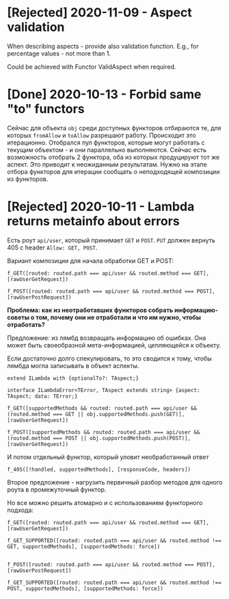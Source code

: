 # [Rejected] 2020-11-09 - Aspect validation

When describing aspects - provide also validation function.
E.g., for percentage values - not more than 1.

Could be achieved with Functor ValidAspect when required.

# [Done] 2020-10-13 - Forbid same "to" functors

Сейчас для объекта `obj` среди доступных функторов отбираются те, для которых `fromAllow` и `toAllow` разрешают работу. Происходит это итерационно. Отобрался пул функторов, которые могут работать с текущим объектом - и они параллельно выполняются.
Сейчас есть возможность отобрать 2 функтора, оба из которых продуцируют тот же аспект. Это приводит к неожиданным результатам. Нужно на этапе отбора функторов для итерации сообщать о неподходящей композиции из функторов.

# [Rejected] 2020-10-11 - Lambda returns metainfo about errors

Есть роут `api/user`, который принимает `GET` и `POST`. `PUT` должен вернуть 405 с header `Allow: GET, POST`.

Вариант композиции для начала обработки GET и POST:

```
f_GET([routed: routed.path === api/user && routed.method === GET], [rawUserGetRequest])

f_POST([routed: routed.path === api/user && routed.method === POST], [rawUserPostRequest])
```

**Проблема: как из неотработавших функторов собрать информацию-советы о том, почему они не отработали и что им нужно, чтобы отработать?**

Предложение: из лямбд возвращать информацию об ошибках.
Она может быть своеобразной мета-информацией, цепляющейся к объекту.

Если достаточно долго спекулировать, то это сводится к тому, чтобы лямбда могла записывать в объект аспекты.

```
extend ILambda with {optionalTo?: TAspect;}

interface ILambdaError<TError, TAspect extends string> {aspect: TAspect; data: TError;}
```

```
f_GET([supportedMethods && routed: routed.path === api/user && (routed.method === GET || obj.supportedMethods.push(GET)], [rawUserGetRequest])

f_POST([supportedMethods && routed: routed.path === api/user && (routed.method === POST || obj.supportedMethods.push(POST)], [rawUserGetRequest])
```

И потом отдельный функтор, который уловит необработанный ответ

```
f_405([!handled, supportedMethods], [responseCode, headers])
```

Второе предложение - нагрузить первичный разбор методов для одного роута в промежуточный функтор.

Но все можно решить атомарно и с использованием функторного подхода:

```
f_GET([routed: routed.path === api/user && routed.method === GET], [rawUserGetRequest])

f_GET_SUPPORTED([routed: routed.path === api/user && routed.method !== GET, supportedMethods], [supportedMethods: force])


f_POST([routed: routed.path === api/user && routed.method === POST], [rawUserPostRequest])

f_GET_SUPPORTED([routed: routed.path === api/user && routed.method !== POST, supportedMethods], [supportedMethods: force])
```
